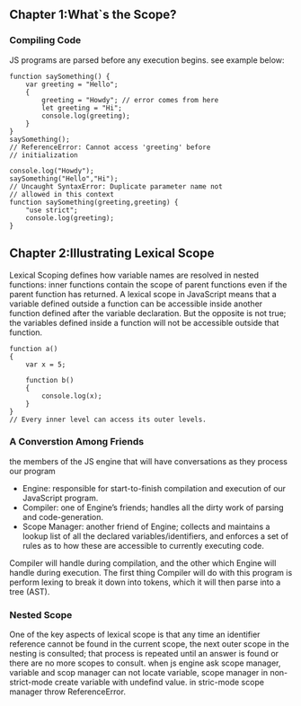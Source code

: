 ## Chapter 1:What`s the Scope?

### Compiling Code

JS programs are parsed before any execution begins. see example below:

```
function saySomething() {
    var greeting = "Hello";
    {
        greeting = "Howdy"; // error comes from here
        let greeting = "Hi";
        console.log(greeting);
    }
}
saySomething();
// ReferenceError: Cannot access 'greeting' before
// initialization
```

```
console.log("Howdy");
saySomething("Hello","Hi");
// Uncaught SyntaxError: Duplicate parameter name not
// allowed in this context
function saySomething(greeting,greeting) {
    "use strict";
    console.log(greeting);
}
```

## Chapter 2:Illustrating Lexical Scope

Lexical Scoping defines how variable names are resolved in nested functions: inner functions contain the scope of parent functions even if the parent function has returned.
A lexical scope in JavaScript means that a variable defined outside a function can be accessible inside another function defined after the variable declaration. But the opposite is not true; the variables defined inside a function will not be accessible outside that function.

```
function a()
{
    var x = 5;

    function b()
    {
        console.log(x);
    }
}
// Every inner level can access its outer levels.

```

### A Converstion Among Friends

the members of the JS engine that will have conversations as they process our program

- Engine: responsible for start-to-finish compilation and execution of our JavaScript program.
- Compiler: one of Engine’s friends; handles all the dirty work of parsing and code-generation.
- Scope Manager: another friend of Engine; collects and maintains a lookup list of all the declared variables/identifiers, and enforces a set of rules as to how these are accessible to currently executing code.

Compiler will handle during compilation, and the other which Engine will handle during execution.
The first thing Compiler will do with this program is perform lexing to break it down into tokens, which it will then parse into a tree (AST).

### Nested Scope

One of the key aspects of lexical scope is that any time an identifier reference cannot be found in the current scope, the next outer scope in the nesting is consulted; that process is repeated until an answer is found or there are no more scopes to consult.
when js engine ask scope manager, variable and scop manager can not locate variable, scope manager in non-strict-mode create variable with undefind value. in stric-mode scope manager throw ReferenceError.
